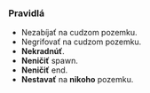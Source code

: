 ### Pravidlá

* Nezabíjať na cudzom pozemku.
* Negrifovať na cudzom pozemku.
* **Nekradnúť**.
* **Neničiť** spawn.
* **Neničiť** end.
* **Nestavať** na **nikoho** pozemku.
